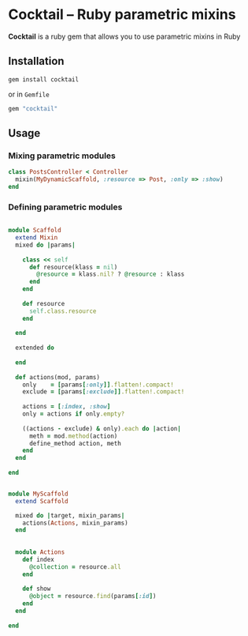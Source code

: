 # Cocktail – Ruby parametric mixins
**Cocktail** is a ruby gem that allows you to use parametric mixins in Ruby

## Installation

```
gem install cocktail
```

or in `Gemfile`

``` rb
gem "cocktail"
```

## Usage

### Mixing parametric modules

``` rb
class PostsController < Controller
  mixin(MyDynamicScaffold, :resource => Post, :only => :show)
end
```

### Defining parametric modules

``` rb

module Scaffold
  extend Mixin
  mixed do |params|
  
    class << self
      def resource(klass = nil)
        @resource = klass.nil? ? @resource : klass 
      end
    end
    
    def resource
      self.class.resource
    end
    
  end
  
  extended do
    
  end
  
  def actions(mod, params)
    only    = [params[:only]].flatten!.compact!
    exclude = [params[:exclude]].flatten!.compact!
        
    actions = [:index, :show]
    only = actions if only.empty?
    
    ((actions - exclude) & only).each do |action|
      meth = mod.method(action)
      define_method action, meth
    end
  end
  
end


module MyScaffold
  extend Scaffold

  mixed do |target, mixin_params|
    actions(Actions, mixin_params)
  end
  
  
  module Actions
    def index
      @collection = resource.all
    end
  
    def show
      @object = resource.find(params[:id])
    end
  end
  
end
```
